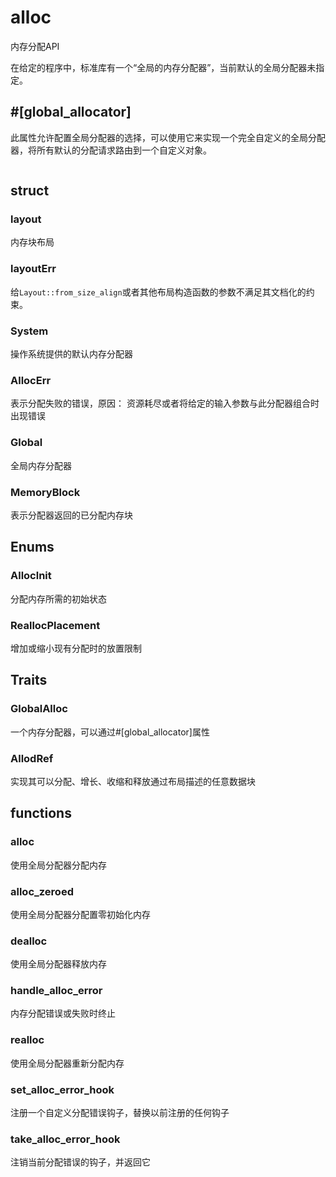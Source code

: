 # alloc

内存分配API

在给定的程序中，标准库有一个“全局的内存分配器”，当前默认的全局分配器未指定。

## #[global_allocator]

此属性允许配置全局分配器的选择，可以使用它来实现一个完全自定义的全局分配器，将所有默认的分配请求路由到一个自定义对象。



```

```

## struct

### layout

内存块布局

### layoutErr

给`Layout::from_size_align`或者其他布局构造函数的参数不满足其文档化的约束。

### System

操作系统提供的默认内存分配器

### AllocErr

表示分配失败的错误，原因： 资源耗尽或者将给定的输入参数与此分配器组合时出现错误

### Global

全局内存分配器

### MemoryBlock

表示分配器返回的已分配内存块

## Enums

### Alloclnit

分配内存所需的初始状态

### ReallocPlacement

增加或缩小现有分配时的放置限制

## Traits

### GlobalAlloc

一个内存分配器，可以通过#[global_allocator]属性

### AllodRef

实现其可以分配、增长、收缩和释放通过布局描述的任意数据块

## functions

### alloc

使用全局分配器分配内存

### alloc_zeroed

使用全局分配器分配置零初始化内存

### dealloc

使用全局分配器释放内存

### handle_alloc_error

内存分配错误或失败时终止



### realloc

使用全局分配器重新分配内存

### set_alloc_error_hook

注册一个自定义分配错误钩子，替换以前注册的任何钩子

### take_alloc_error_hook

注销当前分配错误的钩子，并返回它

